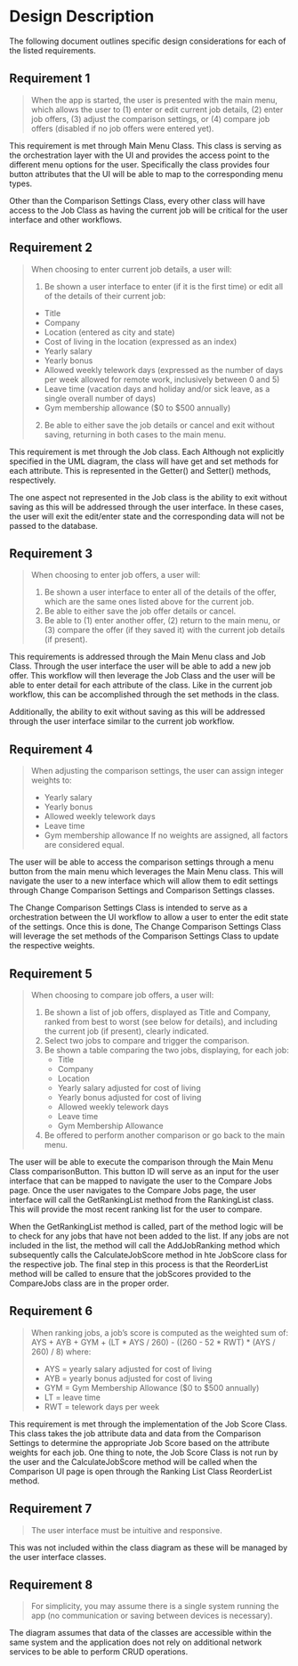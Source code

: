 # Design Description 

The following document outlines specific design considerations for each of the listed requirements. 

## Requirement 1 
> When the app is started, the user is presented with the main menu, which allows the user to (1) enter or edit current job details, (2) enter job offers, (3) adjust the comparison settings, or (4) compare job offers (disabled if no job offers were entered yet).  

This requirement is met through Main Menu Class. This class is serving as the orchestration layer with the UI and provides the access point to the different menu options for the user. Specifically the class provides four button attributes that the UI will be able to map to the corresponding menu types. 

Other than the Comparison Settings Class, every other class will have access to the Job Class as having the current job will be critical for the user interface and other workflows. 

## Requirement 2
> When choosing to enter current job details, a user will:
>   1. Be shown a user interface to enter (if it is the first time) or edit all of the details of their current job:
> - Title
> - Company
> - Location (entered as city and state)
> - Cost of living in the location (expressed as an index)
> - Yearly salary
> - Yearly bonus
> - Allowed weekly telework days (expressed as the number of days per week allowed for remote work, inclusively between 0 and 5)
> - Leave time (vacation days and holiday and/or sick leave, as a single overall number of days)
> - Gym membership allowance ($0 to $500 annually)
>
> 2. Be able to either save the job details or cancel and exit without saving, returning in both cases to the main menu.

This requirement is met through the Job class. Each  Although not explicitly specified in the UML diagram, the class will have get and set methods for each attribute. This is represented in the Getter() and Setter() methods, respectively. 

The one aspect not represented in the Job class is the ability to exit without saving as this will be addressed through the user interface. In these cases, the user will exit the edit/enter state and the corresponding data will not be passed to the database. 

## Requirement 3 
> When choosing to enter job offers, a user will:
> 1. Be shown a user interface to enter all of the details of the offer, which are the same ones listed above for the current job.
> 2. Be able to either save the job offer details or cancel.
> 3. Be able to (1) enter another offer, (2) return to the main menu, or (3) compare the offer (if they saved it) with the current job details (if present).

This requirements is addressed through the Main Menu class and Job Class. Through the user interface the user will be able to add a new job offer. This workflow will then leverage the Job Class and the user will be able to enter detail for each attribute of the class. Like in the current job workflow, this can be accomplished through the set methods in the class.

Additionally, the ability to exit without saving as this will be addressed through the user interface similar to the current job workflow. 

## Requirement 4 
> When adjusting the comparison settings, the user can assign integer weights to:
> - Yearly salary
> - Yearly bonus
> - Allowed weekly telework days
> - Leave time
> - Gym membership allowance
> If no weights are assigned, all factors are considered equal.

The user will be able to access the comparison settings through a menu button from the main menu which leverages the Main Menu class. This will navigate the user to a new interface which will allow them to edit settings through Change Comparison Settings and Comparison Settings classes. 

The Change Comparison Settings Class is intended to serve as a orchestration between the UI workflow to allow a user to enter the edit state of the settings. Once this is done, The Change Comparison Settings Class will leverage the set methods of the Comparison Settings Class to update the respective weights. 

## Requirement 5 
> When choosing to compare job offers, a user will:
> 1. Be shown a list of job offers, displayed as Title and Company, ranked from best to worst (see below for details), and including the current job (if present), clearly indicated.
> 2. Select two jobs to compare and trigger the comparison.
> 3. Be shown a table comparing the two jobs, displaying, for each job:
>    - Title
>    - Company
>    - Location 
>    - Yearly salary adjusted for cost of living
>    - Yearly bonus adjusted for cost of living
>    - Allowed weekly telework days
>    - Leave time
>    - Gym Membership Allowance
> 4. Be offered to perform another comparison or go back to the main menu.

The user will be able to execute the comparison through the Main Menu Class comparisonButton. This button ID will serve as an input for the user interface that can be mapped to navigate the user to the Compare Jobs page. Once the user navigates to the Compare Jobs page, the user interface will call the GetRankingList method from the RankingList class. This will provide the most recent ranking list for the user to compare. 

When the GetRankingList method is called, part of the method logic will be to check for any jobs that have not been added to the list. If any jobs are not included in the list, the method will call the AddJobRanking method which subsequently calls the CalculateJobScore method in hte JobScore class for the respective job. The final step in  this process is that the ReorderList method will be called to ensure that the jobScores provided to the CompareJobs class are in the proper order. 

## Requirement 6
> When ranking jobs, a job’s score is computed as the weighted sum of:
> AYS + AYB + GYM + (LT * AYS / 260) - ((260 - 52 * RWT) * (AYS / 260) / 8)
> where:  
> - AYS = yearly salary adjusted for cost of living  
> - AYB = yearly bonus adjusted for cost of living  
> - GYM = Gym Membership Allowance ($0 to $500 annually)  
> - LT = leave time  
> - RWT = telework days per week  

This requirement is met through the implementation of the Job Score Class. This class takes the job attribute data and data from the Comparison Settings to determine the appropriate Job Score based on the attribute weights for each job. One thing to note, the Job Score Class is not run by the user and the CalculateJobScore method will be called when the Comparison UI page is open through the Ranking List Class ReorderList method. 

## Requirement 7
> The user interface must be intuitive and responsive.

This was not included within the class diagram as these will be managed by the user interface classes.

## Requirement 8 
> For simplicity, you may assume there is a single system running the app (no communication or saving between devices is necessary).

The diagram assumes that data of the classes are accessible within the same system and the application does not rely on additional network services to be able to perform CRUD operations. 
